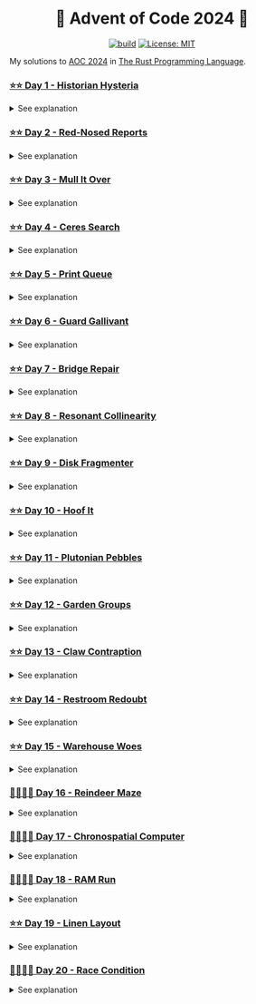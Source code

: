 <h1 align="center">🦀 Advent of Code 2024 🎄</h1>

<div align="center">

<a href="">![build](https://github.com/mtharrison/advent-of-code2024/actions/workflows/rust.yml/badge.svg)</a>
<a href="">[![License: MIT](https://img.shields.io/badge/License-MIT-yellow.svg)](https://opensource.org/licenses/MIT)</a>

</div>

My solutions to [AOC 2024](https://adventofcode.com/2024/about) in [The Rust Programming Language](https://www.rust-lang.org/).

<!---DAY1_BEGIN-->

### [⭐️⭐️ Day 1 - Historian Hysteria](https://github.com/mtharrison/advent-of-code2024/blob/main/src/day01/mod.rs)
            
<details>
<summary>See explanation</summary>
<br/>
In my solution, I utilized two `Vec<i32>` data structures for storing the location IDs from both lists. To calculate the total distance, I first sorted both vectors to ensure that the smallest numbers are paired correctly. After sorting, I iterated through the lists using a loop, calculating the absolute difference between the paired elements, accumulating the total distance. Additionally, I implemented a separate function to compute the similarity by counting occurrences of each number from the first list in the second list, multiplying each by its respective value, which allowed me to derive the total similarity efficiently. This approach leverages sorting for pairing and straightforward iteration for calculations, providing both clarity and performance.
</details>
            
<!---DAY1_END-->

<!---DAY2_BEGIN-->

### [⭐️⭐️ Day 2 - Red-Nosed Reports](https://github.com/mtharrison/advent-of-code2024/blob/main/src/day02/mod.rs)
            
<details>
<summary>See explanation</summary>
<br/>
I used a recursive approach to determine the safety of reports based on their level sequences. The function <code>is_safe</code> checks adjacent differences in the levels, and if a difference exceeds the specified tolerance, it attempts to remove one of the offending elements and recurse to see if the resulting list is safe. This is facilitated using <code>cloned.remove(i)</code> to create modified versions of the report while preserving the original one for further checks. The <code>check_safe</code> function considers both increasing and decreasing sequences by reversing the report, allowing for a straightforward evaluation of both conditions. For the final counting, <code>count_safe</code> iterates through all reports, leveraging the results from <code>check_safe</code> to tally the number of safe reports efficiently. This combination of recursion and list manipulation allows handling variations in the levels while ensuring clarity and correctness in the solution's logic.
</details>
            
<!---DAY2_END-->

<!---DAY3_BEGIN-->

### [⭐️⭐️ Day 3 - Mull It Over](https://github.com/mtharrison/advent-of-code2024/blob/main/src/day03/mod.rs)
            
<details>
<summary>See explanation</summary>
<br/>
I implemented a state machine approach for this problem, where the `Machine` struct manages the program's state, including an accumulator for summing multiplication results and a flag for enabling or disabling operations based on the presence of the `do` and `don't` instructions. I utilized a `Regex` to parse the corrupted input and extract valid `mul` instructions while ignoring invalid characters. The `scan_program` function processes the input string, generating a vector of `Instruction` enum variants, which the `Machine` then iterates over in the `run_program` method to perform calculations conditionally, thus accumulating the correct results. This approach efficiently separates parsing from execution logic, allowing clear handling of valid instructions.
</details>
            
<!---DAY3_END-->

<!---DAY4_BEGIN-->

### [⭐️⭐️ Day 4 - Ceres Search](https://github.com/mtharrison/advent-of-code2024/blob/main/src/day04/mod.rs)
            
<details>
<summary>See explanation</summary>
<br/>
I utilized a `Grid<char>` structure to effectively represent the word search and facilitate both horizontal and vertical searches. I iterated through the rows, columns, and diagonals of the grid to gather all possible sequences that might contain the word "XMAS". For each of these sequences, I combined the characters into a string and used the `matches` method to count occurrences of "XMAS" and its overlaps, specifically "SAMX", in a concise manner. Additionally, for part 2, I examined 3x3 squares within the grid, leveraging the `is_xmas_grid` function to check for configurations that contained the word "XMAS". This method ensured an efficient and clear counting process across all relevant orientations.
</details>
            
<!---DAY4_END-->

<!---DAY5_BEGIN-->

### [⭐️⭐️ Day 5 - Print Queue](https://github.com/mtharrison/advent-of-code2024/blob/main/src/day05/mod.rs)
            
<details>
<summary>See explanation</summary>
<br/>
My approach to solving the puzzle involves parsing the input into a vector of page ordering rules represented as edges and a vector of update paths. To determine if each path complies with the rules, I utilize a linear search in the `valid_path` function, checking consecutive pages against the relevant rules. For paths deemed invalid, I extract the relevant ordering rules using `pick_edges`, allowing me to create a directed acyclic graph (DAG) from the subset of rules that apply. I then apply topological sorting on this graph to deduce the correct printing order, enabling me to identify the middle page number for each correctly ordered update. This structured handling of edges and paths through a combination of linear searches and graph algorithms ensures efficient validation and sorting of the updates.
</details>
            
<!---DAY5_END-->

<!---DAY6_BEGIN-->

### [⭐️⭐️ Day 6 - Guard Gallivant](https://github.com/mtharrison/advent-of-code2024/blob/main/src/day06/mod.rs)
            
<details>
<summary>See explanation</summary>
<br/>
To solve the puzzle, I modeled the guard's environment using a grid represented by a 2D vector of cells, each with distinct states: guard, vacant, obstacle, or visited. I utilized a `GuardState` struct to track the guard's position and direction, coupled with a `World` struct to encapsulate the grid and the guard's state. For tracking the distinct positions visited by the guard efficiently, I employed `HashSet` from the `ahash` crate, which supports fast insertion and containment checks. The primary algorithm iteratively simulated the guard's movement based on the rules provided, updating the state of each cell and redirecting the guard as necessary until it either exits the grid or encounters a loop, thus allowing me to count and return the total unique positions visited. The `step` method encapsulated the logic for movement, and I systematically placed obstacles for additional checks in the second part using parallel iteration for efficiency.
</details>
            
<!---DAY6_END-->

<!---DAY7_BEGIN-->

### [⭐️⭐️ Day 7 - Bridge Repair](https://github.com/mtharrison/advent-of-code2024/blob/main/src/day07/mod.rs)
            
<details>
<summary>See explanation</summary>
<br/>
I utilized a combinatorial approach to explore all possible operator insertions between operands in the equations, using the `multi_cartesian_product` method from the `itertools` crate to generate combinations of the operators '+' and '*' (and additionally '|' in part two). The input equations were structured as tuples containing the expected result and a vector of operands. By parallelizing the evaluation of these combinations with Rayon, I processed each equation concurrently, evaluating the expression defined by the operands and operators in a left-to-right manner. The sum of all matching results was then accumulated, leveraging Rust's efficient handling of concurrent operations to improve performance on larger datasets. Final results were verified through test cases ensuring correctness across both example and real input scenarios.
</details>
            
<!---DAY7_END-->

<!---DAY8_BEGIN-->

### [⭐️⭐️ Day 8 - Resonant Collinearity](https://github.com/mtharrison/advent-of-code2024/blob/main/src/day08/mod.rs)
            
<details>
<summary>See explanation</summary>
<br/>
I used the `CellTower` struct to represent each antenna, storing its position and frequency, which allowed for easy comparisons and manipulation. By leveraging the `itertools` crate, I efficiently generated combinations of antennas to identify pairs with matching frequencies, ensuring I only processed valid pairs. For finding antinodes, I computed the directional vectors for each pair and iteratively generated potential antinode positions while checking their validity against the grid bounds with the `out_of_bounds` function. Finally, I utilized a combination of `flat_map` and `filter` to accumulate unique antinode positions, counting them with the `antinodes_unique` function, which effectively handled duplicates. This approach ensured the solution was optimized for both clarity and performance.
</details>
            
<!---DAY8_END-->

<!---DAY9_BEGIN-->

### [⭐️⭐️ Day 9 - Disk Fragmenter](https://github.com/mtharrison/advent-of-code2024/blob/main/src/day09/mod.rs)
            
<details>
<summary>See explanation</summary>
<br/>
I utilized a custom data structure to represent the disk blocks, distinguishing between free spaces and file segments using an `enum` called `DiskBlock`. The core algorithm for defragmentation involved two strategies: a simple pass that moved file blocks left until all free spaces were consolidated, and a more complex approach that involved tracking file segments and free regions. I maintained two vectors, one for files and another for free spaces, to facilitate efficient adjustments during swaps, minimizing unnecessary computations. For checksum calculation, I implemented a straightforward iteration through the blocks, applying the required multiplications and summing up the values conditionally based on the block type. The overall design optimized space operations while ensuring clarity through structured types.
</details>
            
<!---DAY9_END-->

<!---DAY10_BEGIN-->

### [⭐️⭐️ Day 10 - Hoof It](https://github.com/mtharrison/advent-of-code2024/blob/main/src/day10/mod.rs)
            
<details>
<summary>See explanation</summary>
<br/>
To solve the puzzle, I used a grid data structure to represent the topographic map, and implemented depth-first search (DFS) algorithms to explore potential hiking trails starting from trailheads marked by height `0`. I created two separate functions: `find_trails` to gather the reachable positions with a height of `9`, storing them in a `HashSet` to avoid duplicates, and `distinct_trails` to simply count paths to the `9` heights without storing them. The `trailhead_score` and `trailhead_rating` functions check each position for trailheads, and I utilized a higher-order function, `map_score`, to iterate over the grid and apply the scoring functions, summing the scores of all trailheads to yield the final result. This approach efficiently calculates the scores by leveraging recursion and the properties of the grid, ensuring that I respect the puzzle's constraints on movement and trail formation.
</details>
            
<!---DAY10_END-->

<!---DAY11_BEGIN-->

### [⭐️⭐️ Day 11 - Plutonian Pebbles](https://github.com/mtharrison/advent-of-code2024/blob/main/src/day11/mod.rs)
            
<details>
<summary>See explanation</summary>
<br/>
I utilized a recursive approach combined with memoization to efficiently compute the number of stones after a specified number of blinks. The key data structure employed was a `HashMap` to store previously computed results based on the current stone and the number of blinks remaining, which allows for skipping redundant calculations and significantly reduces the time complexity. For each stone, I implemented three distinct transformation rules: converting `0` to `1`, splitting even-numbered digits into two new stones, and multiplying the stone's value by `2024` if no other rules apply. The `blink_recursive_count` function manages the recursive descent through the stone transformations while utilizing the `apply_rules` function to determine the next state of each stone, ensuring the preservation of the order throughout the transformation process. This structured approach provides a clear, efficient pathway to solving the problem at scale.
</details>
            
<!---DAY11_END-->

<!---DAY12_BEGIN-->

### [⭐️⭐️ Day 12 - Garden Groups](https://github.com/mtharrison/advent-of-code2024/blob/main/src/day12/mod.rs)
            
<details>
<summary>See explanation</summary>
<br/>
To tackle the problem, I utilized a depth-first search (DFS) approach to effectively identify distinct regions of garden plots in the grid. Each region is defined by a set of connected plots with the same plant type, which I tracked using a `HashSet` for visited plots to avoid duplicates. For each unvisited plot, I initialized a DFS that collected both the total number of plots in the region and the edges contributing to the perimeter. I implemented the edges as a `HashSet` of tuples representing boundary sides, where I carefully deduplicated edges by considering neighboring plots and whether they belonged to the same region. Finally, I computed the price of the fence for each region using two separate strategies: one based on the total number of edges and another based on the number of sides, which I calculated by analyzing the vertices and right-angle turns formed by the perimeter. This holistic approach ensured that I could accurately evaluate the total price for fencing all identified regions in the garden plot grid.
</details>
            
<!---DAY12_END-->

<!---DAY13_BEGIN-->

### [⭐️⭐️ Day 13 - Claw Contraption](https://github.com/mtharrison/advent-of-code2024/blob/main/src/day13/mod.rs)
            
<details>
<summary>See explanation</summary>
<br/>
I implemented a solution that models each claw machine's behavior using a `ClawMachine` struct, storing the movement values for buttons A and B, as well as the prize location. The core of the solution involves solving a system of linear equations created by equating the movements caused by button presses to the exact prize coordinates. To do this, I employed integer arithmetic to ensure that calculations determine feasible button press counts (`a` for button A and `b` for button B), while considering their associated costs. The `cost` method computes the total cost based on valid movements, while the `solve` method uses coefficients derived from the equations to check if a solution exists, returning None if the conditions are not met. The results for all machines are summed up to provide the total minimum token cost needed to win as many prizes as possible.
</details>
            
<!---DAY13_END-->

<!---DAY14_BEGIN-->

### [⭐️⭐️ Day 14 - Restroom Redoubt](https://github.com/mtharrison/advent-of-code2024/blob/main/src/day14/mod.rs)
            
<details>
<summary>See explanation</summary>
<br/>
I utilized a `Robot` struct to encapsulate each robot's position and velocity, and a `Map` struct to manage the collection of robots and the simulation of their movements on a defined grid. I employed a stepping mechanism that updates the robot positions based on their velocities while incorporating a wrap-around logic for boundary conditions using modular arithmetic. After running the simulation for a specified number of steps (100 seconds), I counted the robots in each of the four quadrants of the grid and computed the safety factor by multiplying these counts. The grid was also visually represented using a `Grid<char>` structure, allowing for additional functionality to analyze the pattern of robots. This approach facilitated efficient simulation and straightforward calculations for the final result.
</details>
            
<!---DAY14_END-->

<!---DAY15_BEGIN-->

### [⭐️⭐️ Day 15 - Warehouse Woes](https://github.com/mtharrison/advent-of-code2024/blob/main/src/day15/mod.rs)
            
<details>
<summary>See explanation</summary>
<br/>
To solve this puzzle, I designed a `Warehouse` struct, which includes a grid representation of the warehouse using a custom `Grid` type to store different types of cells (walls, vacant spaces, boxes, and the robot) effectively. The approach relies on recursion to identify and manage the boxes that can be pushed by the robot based on its movement direction, using depth-first search techniques to explore and aggregate contiguous boxes in the direction of the push. I implemented separate functions for moving boxes vertically and horizontally to handle different movement constraints, ensuring that boxes cannot be pushed into walls. The final part of the solution involves calculating the GPS coordinates for the boxes post-movement, summing these to output the desired result. Additionally, I included an upscaling function to double the size of the grid when necessary, reflecting the need to manage box configurations accurately.
</details>
            
<!---DAY15_END-->

<!---DAY16_BEGIN-->

### [👨‍💻👨‍💻 Day 16 - Reindeer Maze](https://github.com/mtharrison/advent-of-code2024/blob/main/src/day16/mod.rs)
            
<details>
<summary>See explanation</summary>
<br/>

</details>
            
<!---DAY16_END-->

<!---DAY17_BEGIN-->

### [👨‍💻👨‍💻 Day 17 - Chronospatial Computer](https://github.com/mtharrison/advent-of-code2024/blob/main/src/day17/mod.rs)
            
<details>
<summary>See explanation</summary>
<br/>

</details>
            
<!---DAY17_END-->

<!---DAY18_BEGIN-->

### [👨‍💻👨‍💻 Day 18 - RAM Run](https://github.com/mtharrison/advent-of-code2024/blob/main/src/day18/mod.rs)
            
<details>
<summary>See explanation</summary>
<br/>

</details>
            
<!---DAY18_END-->

<!---DAY19_BEGIN-->

### [⭐️⭐️ Day 19 - Linen Layout](https://github.com/mtharrison/advent-of-code2024/blob/main/src/day19/mod.rs)
            
<details>
<summary>See explanation</summary>
<br/>
I utilized dynamic programming to efficiently determine the number of ways each design can be constructed from the available towel patterns. By employing a memoization technique with a vector `memo`, where `memo[i]` represents the number of ways to construct the substring of the design up to index `i`, I initialized it such that `memo[0]` is set to 1 (the base case). I then utilized a `HashSet` to store the available patterns for O(1) average-time complexity lookups. For each index in the design, I inspected all possible previous substrings, updating the memoization vector based on whether the current substring exists in the pattern set. This approach ensures that we efficiently count valid combinations while minimizing redundant calculations.
</details>
            
<!---DAY19_END-->

<!---DAY20_BEGIN-->

### [👨‍💻👨‍💻 Day 20 - Race Condition](https://github.com/mtharrison/advent-of-code2024/blob/main/src/day20/mod.rs)
            
<details>
<summary>See explanation</summary>
<br/>

</details>
            
<!---DAY20_END-->

<!---DAY21_BEGIN-->

<!---DAY21_END-->

<!---DAY22_BEGIN-->

<!---DAY22_END-->

<!---DAY23_BEGIN-->

<!---DAY23_END-->

<!---DAY24_BEGIN-->

<!---DAY24_END-->

<!---DAY25_BEGIN-->

<!---DAY25_END-->
